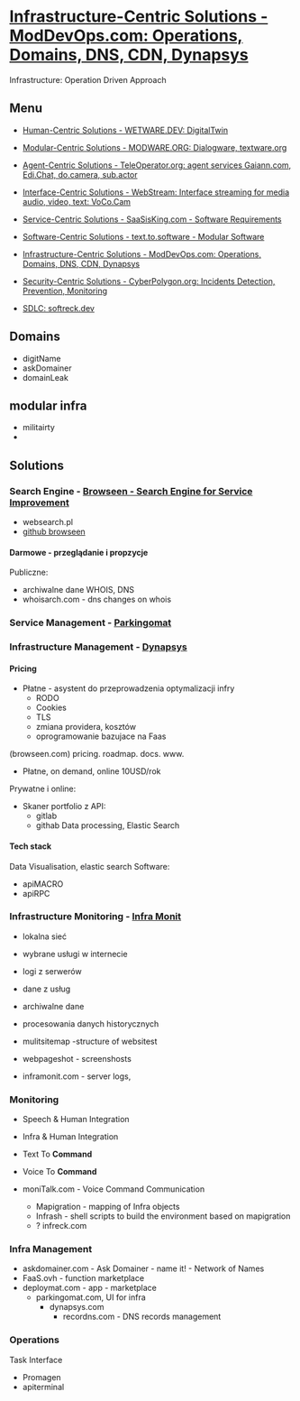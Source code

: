 # [Infrastructure-Centric Solutions - ModDevOps.com: Operations, Domains, DNS, CDN, Dynapsys](http://www.ModDevOps.com/)

Infrastructure: Operation Driven Approach

   
## Menu

+ [Human-Centric Solutions - WETWARE.DEV: DigitalTwin](http://www.wetware.dev)
+ [Modular-Centric Solutions - MODWARE.ORG: Dialogware, textware.org](https://www.modware.org)
+ [Agent-Centric Solutions - TeleOperator.org: agent services Gaiann.com, Edi.Chat, do.camera, sub.actor](http://www.TeleOperator.org)
+ [Interface-Centric Solutions - WebStream: Interface streaming for media audio, video, text: VoCo.Cam](http://www.WebStream.dev)
+ [Service-Centric Solutions - SaaSisKing.com - Software Requirements](http://www.SaaSisKing.com)
+ [Software-Centric Solutions - text.to.software - Modular Software](http://text.to.software)
+ [Infrastructure-Centric Solutions - ModDevOps.com: Operations, Domains, DNS, CDN, Dynapsys](http://www.ModDevOps.com)
+ [Security-Centric Solutions - CyberPolygon.org: Incidents Detection, Prevention, Monitoring](http://www.cyberpolygon.org)

+ [SDLC: softreck.dev](http://leadership.run/SDLC)




## Domains

+ digitName
+ askDomainer
+ domainLeak


## modular infra
+ militairty
+ 

## Solutions




### Search Engine - [Browseen - Search Engine for Service Improvement](http://www.browseen.com)
+ websearch.pl
+ [github browseen](https://github.com/browseen)



#### Darmowe - przeglądanie i propzycje
 
Publiczne:
+ archiwalne dane WHOIS, DNS
+ whoisarch.com - dns changes on whois


### Service Management - [Parkingomat](http://www.parkingomat.com)



### Infrastructure Management - [Dynapsys](http://www.dynapsys.com)


#### Pricing

- Płatne - asystent do przeprowadzenia optymalizacji infry
  - RODO
  - Cookies
  - TLS
  - zmiana providera, kosztów
  - oprogramowanie bazujace na Faas
  
(browseen.com)
pricing.
roadmap.
docs.
www.
- Płatne, on demand, online 10USD/rok

Prywatne i online:
+ Skaner portfolio z API:
  + gitlab
  + githab
Data processing, Elastic Search

#### Tech stack

Data Visualisation, elastic search
Software:
+ apiMACRO
+ apiRPC






### Infrastructure Monitoring - [Infra Monit](http://www.inframonit.com)

+ lokalna sieć
+ wybrane usługi w internecie
+ logi z serwerów
+ dane z usług
+ archiwalne dane
+ procesowania danych historycznych


+ mulitsitemap -structure of websitest
+ webpageshot - screenshosts
+ inframonit.com - server logs, 




### Monitoring

+ Speech & Human Integration
+ Infra & Human Integration
+ Text To **Command**
+ Voice To **Command**

+ moniTalk.com - Voice Command Communication 
  + Mapigration - mapping of Infra objects
  + Infrash - shell scripts to build the environment based on mapigration        
  + ? infreck.com





### Infra Management

+ askdomainer.com - Ask Domainer - name it! - Network of Names
+ FaaS.ovh - function marketplace
+ deploymat.com - app - marketplace
  + parkingomat.com, UI for infra
    + dynapsys.com
      + recordns.com - DNS records management





### Operations

Task Interface    
  + Promagen
  + apiterminal      


